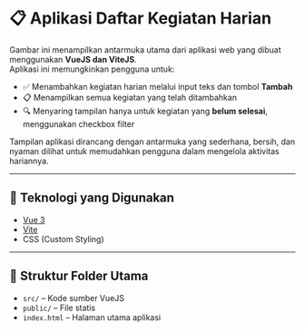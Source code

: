 # 📋 Aplikasi Daftar Kegiatan Harian

Gambar ini menampilkan antarmuka utama dari aplikasi web yang dibuat menggunakan **VueJS dan ViteJS**.  
Aplikasi ini memungkinkan pengguna untuk:

- ✅ Menambahkan kegiatan harian melalui input teks dan tombol **Tambah**
- 📋 Menampilkan semua kegiatan yang telah ditambahkan
- 🔍 Menyaring tampilan hanya untuk kegiatan yang **belum selesai**, menggunakan checkbox filter

Tampilan aplikasi dirancang dengan antarmuka yang sederhana, bersih, dan nyaman dilihat untuk memudahkan pengguna dalam mengelola aktivitas hariannya.

---

## 🚀 Teknologi yang Digunakan
- [Vue 3](https://vuejs.org/)
- [Vite](https://vitejs.dev/)
- CSS (Custom Styling)

---

## 📁 Struktur Folder Utama
- `src/` – Kode sumber VueJS
- `public/` – File statis
- `index.html` – Halaman utama aplikasi
